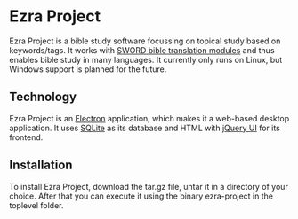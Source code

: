 # Ezra Project
Ezra Project is a bible study software focussing on topical study based on keywords/tags.
It works with [SWORD bible translation modules](http://www.crosswire.org/sword) and thus enables bible study in many languages. It currently only runs on Linux, but Windows support is planned for the future.

## Technology
Ezra Project is an [Electron](https://electronjs.org/) application, which makes it a web-based desktop application. It uses [SQLite](https://www.sqlite.org) as its database and HTML with [jQuery UI](https://jqueryui.com/) for its frontend.

## Installation

To install Ezra Project, download the tar.gz file, untar it in a directory of your choice. After that you can execute it using the binary ezra-project in the toplevel folder.
